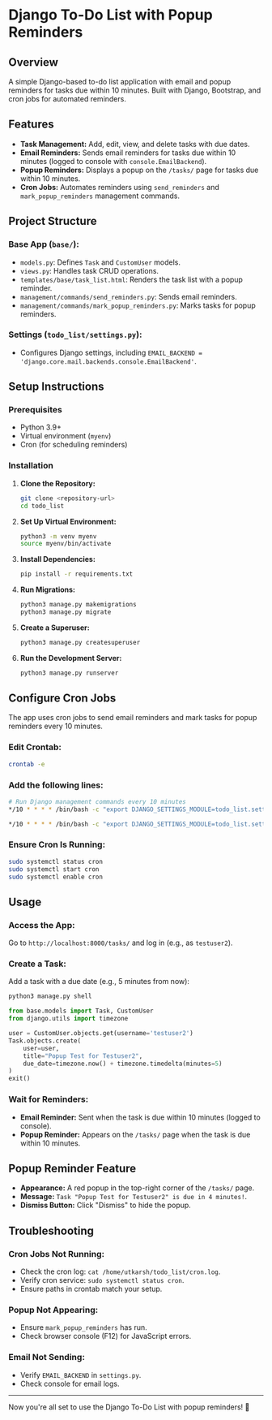 # Django To-Do List with Popup Reminders

## Overview
A simple Django-based to-do list application with email and popup reminders for tasks due within 10 minutes. Built with Django, Bootstrap, and cron jobs for automated reminders.

## Features
- **Task Management:** Add, edit, view, and delete tasks with due dates.
- **Email Reminders:** Sends email reminders for tasks due within 10 minutes (logged to console with `console.EmailBackend`).
- **Popup Reminders:** Displays a popup on the `/tasks/` page for tasks due within 10 minutes.
- **Cron Jobs:** Automates reminders using `send_reminders` and `mark_popup_reminders` management commands.

## Project Structure
### Base App (`base/`):
- `models.py`: Defines `Task` and `CustomUser` models.
- `views.py`: Handles task CRUD operations.
- `templates/base/task_list.html`: Renders the task list with a popup reminder.
- `management/commands/send_reminders.py`: Sends email reminders.
- `management/commands/mark_popup_reminders.py`: Marks tasks for popup reminders.

### Settings (`todo_list/settings.py`):
- Configures Django settings, including `EMAIL_BACKEND = 'django.core.mail.backends.console.EmailBackend'`.

## Setup Instructions

### Prerequisites
- Python 3.9+
- Virtual environment (`myenv`)
- Cron (for scheduling reminders)

### Installation
1. **Clone the Repository:**
   ```sh
   git clone <repository-url>
   cd todo_list
   ```

2. **Set Up Virtual Environment:**
   ```sh
   python3 -m venv myenv
   source myenv/bin/activate
   ```

3. **Install Dependencies:**
   ```sh
   pip install -r requirements.txt
   ```

4. **Run Migrations:**
   ```sh
   python3 manage.py makemigrations
   python3 manage.py migrate
   ```

5. **Create a Superuser:**
   ```sh
   python3 manage.py createsuperuser
   ```

6. **Run the Development Server:**
   ```sh
   python3 manage.py runserver
   ```

## Configure Cron Jobs
The app uses cron jobs to send email reminders and mark tasks for popup reminders every 10 minutes.

### Edit Crontab:
```sh
crontab -e
```

### Add the following lines:
```sh
# Run Django management commands every 10 minutes
*/10 * * * * /bin/bash -c "export DJANGO_SETTINGS_MODULE=todo_list.settings && cd /home/utkarsh/todo_list && /home/utkarsh/todo_list/myenv/bin/python3 /home/utkarsh/todo_list/manage.py send_reminders >> /home/utkarsh/todo_list/cron.log 2>&1"

*/10 * * * * /bin/bash -c "export DJANGO_SETTINGS_MODULE=todo_list.settings && cd /home/utkarsh/todo_list && /home/utkarsh/todo_list/myenv/bin/python3 /home/utkarsh/todo_list/manage.py mark_popup_reminders >> /home/utkarsh/todo_list/cron.log 2>&1"
```

### Ensure Cron Is Running:
```sh
sudo systemctl status cron
sudo systemctl start cron
sudo systemctl enable cron
```

## Usage
### Access the App:
Go to `http://localhost:8000/tasks/` and log in (e.g., as `testuser2`).

### Create a Task:
Add a task with a due date (e.g., 5 minutes from now):
```sh
python3 manage.py shell
```
```python
from base.models import Task, CustomUser
from django.utils import timezone

user = CustomUser.objects.get(username='testuser2')
Task.objects.create(
    user=user,
    title="Popup Test for Testuser2",
    due_date=timezone.now() + timezone.timedelta(minutes=5)
)
exit()
```

### Wait for Reminders:
- **Email Reminder:** Sent when the task is due within 10 minutes (logged to console).
- **Popup Reminder:** Appears on the `/tasks/` page when the task is due within 10 minutes.

## Popup Reminder Feature
- **Appearance:** A red popup in the top-right corner of the `/tasks/` page.
- **Message:** `Task "Popup Test for Testuser2" is due in 4 minutes!`.
- **Dismiss Button:** Click "Dismiss" to hide the popup.

## Troubleshooting
### Cron Jobs Not Running:
- Check the cron log: `cat /home/utkarsh/todo_list/cron.log`.
- Verify cron service: `sudo systemctl status cron`.
- Ensure paths in crontab match your setup.

### Popup Not Appearing:
- Ensure `mark_popup_reminders` has run.
- Check browser console (F12) for JavaScript errors.

### Email Not Sending:
- Verify `EMAIL_BACKEND` in `settings.py`.
- Check console for email logs.

---
Now you're all set to use the Django To-Do List with popup reminders! 🚀
